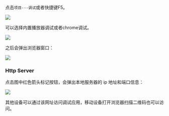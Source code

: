 点击`项目---调试`或者快捷键F5。

![](1.png)

可以选择内置播放器调试或者chrome调试。

![](2.png)

之后会弹出浏览器窗口：

![](3.png)

### Http Server

点击图中红色箭头标记按钮，会弹出本地服务器的 ip 地址和端口信息：

![](4.png)

其他设备可以通过该网址访问调试应用，移动设备打开浏览器扫描二维码也可以访问。


